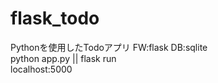 # flask_todo
Pythonを使用したTodoアプリ
FW:flask DB:sqlite <br>
python app.py || flask run<br> 
localhost:5000<br>
